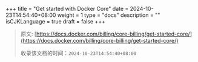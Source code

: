 +++
title = "Get started with Docker Core"
date = 2024-10-23T14:54:40+08:00
weight = 1
type = "docs"
description = ""
isCJKLanguage = true
draft = false
+++

> 原文: [https://docs.docker.com/billing/core-billing/get-started-core/](https://docs.docker.com/billing/core-billing/get-started-core/)
>
> 收录该文档的时间：`2024-10-23T14:54:40+08:00`
